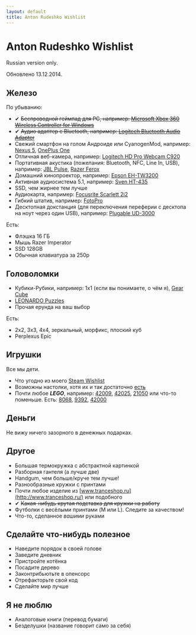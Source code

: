 ```yaml
---
layout: default
title: Anton Rudeshko Wishlist
---
```


# Anton Rudeshko Wishlist

Russian version only.

Обновлено 13.12.2014.

## Железо

По убыванию:

  * ✔ ~~Беспроводной геймпад для PC, например: [Microsoft Xbox 360 Wireless Controller for Windows](http://market.yandex.ru/model.xml?modelid=6157885&hid=91117)~~
  * ✔ ~~Аудио адаптер с Bluetooth, например: [Logitech Bluetooth Audio Adapter](http://www.ulmart.ru/goods/872447)~~
  * Свежий смартфон на голом Андроиде или CyanogenMod, например: [Nexus 5](http://market.yandex.ru/model.xml?modelid=10564187&hid=91491), [OnePlus One](http://market.yandex.ru/model.xml?modelid=10799520&hid=91491)
  * Отличная веб-камера, например: [Logitech HD Pro Webcam C920](http://market.yandex.ru/model.xml?modelid=7878358&hid=4684840)
  * Портативная акустика (пожелания: Bluetooth, NFC, Line In, USB), например: [JBL Pulse](http://market.yandex.ru/model.xml?modelid=10580942&hid=2724669), [Razer Ferox](http://market.yandex.ru/model.xml?modelid=7332865&hid=2724669)
  * Домашний кинопроектор, например: [Epson EH-TW3200](http://market.yandex.ru/model.xml?modelid=6414468&hid=191219)
  * Активная аудиосистема 5.1, например: [Sven HT-435](http://market.yandex.ru/model.xml?modelid=4565730&hid=542020)
  * SSD, чем жирнее тем лучше
  * Аудиокарта, например: [Focusrite Scarlett 2i2](http://market.yandex.ru/model.xml?modelid=7754997&hid=91027)
  * Гибкий штатив, например: [FotoPro](http://gopromarket.ru/#!/Гибкий-штатив-FotoPro/p/23619897/category=7002370)
  * Десктопная докстанция (для переключения переферии с десктопа на ноут через один USB), например: [Plugable UD-3000](http://www.amazon.com/Plugable-UD-3000-Universal-2048x1152-Ethernet/dp/B008N06I2I)

Есть:

  * Флэшка 16 ГБ
  * Мышь Razer Imperator
  * SSD 128GB
  * Обычная клавиатура за 250р

## Головоломки

  * Кубики-Рубики, например: 1x1 (если вы понимаете, о чём я), [Gear Cube](http://playlab.ru/toys/mefferts/gear-cube/)
  * [LEONARDO Puzzles](http://www.leonardo-puzzles.com/)
  * Прочая ерунда на ваш выбор

Есть:

  * 2x2, 3x3, 4x4, зеркальный, морфикс, плоский куб
  * Perplexus Epic

## Игрушки

Все мы дети.

  * Что угодно из моего [Steam Wishlist](http://steamcommunity.com/id/Tesla404/wishlist)
  * Возможны настолки, хотя их и так достаточно [есть](https://docs.google.com/document/d/1tmS6GldcGQllXxe-SeEqjR-SzQPwu74BIwmjpf7LRyk/edit)
  * Почти любое ***LEGO***, например: [42009](http://shop.lego.com/en-US/Mobile-Crane-MK-II-42009), [42025](http://shop.lego.com/en-US/Cargo-Plane-42025), [21050](http://shop.lego.com/en-US/Studio-21050) или что-то поменьше. Есть: [8068](http://shop.lego.com/en-US/Rescue-Helicopter-8068), [9392](http://shop.lego.com/en-US/Quad-Bike-9392), [42000](http://shop.lego.com/en-US/Racer-42000)

## Деньги

Не вижу ничего зазорного в денежных подарках.

## Другое

  * Большая термокружка с абстрактной картинкой
  * Разборная гантеля (а лучше две)
  * Handgum, чем больше/круче тем лучше!
  * Разнообразные кружки с принтами
  * Почти любое изделие из [www.tranceshop.ru](http://www.tranceshop.ru/) или подобного
  * ✔ ~~Какая-нибудь крутая подставка для кружки на работу~~
  * Футболки с весёлыми принтами (M или L). Следите за качеством!
  * Что-то, сделанное *вашими* руками

## Сделайте что-нибудь полезное

  * Наведите порядок в своей голове
  * Заведите дневник
  * Пристройте котёнка
  * Посадите дерево
  * Законтрибьютьте в опенсорс
  * Отрефакторьте свой код
  * Сделайте мир лучше

## Я не люблю

  * Аналоговые книги (перевод бумаги)
  * Безделушки (название говорит само за себя)
